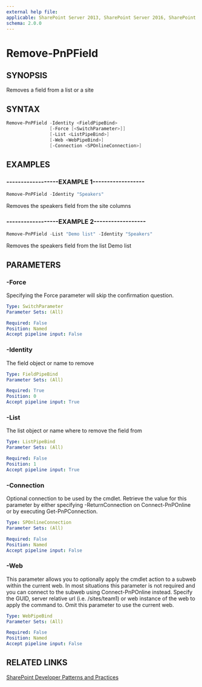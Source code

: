 ```yaml
---
external help file:
applicable: SharePoint Server 2013, SharePoint Server 2016, SharePoint Server 2019, SharePoint Online
schema: 2.0.0
---
```

# Remove-PnPField

## SYNOPSIS
Removes a field from a list or a site

## SYNTAX 

```powershell
Remove-PnPField -Identity <FieldPipeBind>
                [-Force [<SwitchParameter>]]
                [-List <ListPipeBind>]
                [-Web <WebPipeBind>]
                [-Connection <SPOnlineConnection>]
```

## EXAMPLES

### ------------------EXAMPLE 1------------------
```powershell
Remove-PnPField -Identity "Speakers"
```

Removes the speakers field from the site columns

### ------------------EXAMPLE 2------------------
```powershell
Remove-PnPField -List "Demo list" -Identity "Speakers"
```

Removes the speakers field from the list Demo list

## PARAMETERS

### -Force
Specifying the Force parameter will skip the confirmation question.

```yaml
Type: SwitchParameter
Parameter Sets: (All)

Required: False
Position: Named
Accept pipeline input: False
```

### -Identity
The field object or name to remove

```yaml
Type: FieldPipeBind
Parameter Sets: (All)

Required: True
Position: 0
Accept pipeline input: True
```

### -List
The list object or name where to remove the field from

```yaml
Type: ListPipeBind
Parameter Sets: (All)

Required: False
Position: 1
Accept pipeline input: True
```

### -Connection
Optional connection to be used by the cmdlet. Retrieve the value for this parameter by either specifying -ReturnConnection on Connect-PnPOnline or by executing Get-PnPConnection.

```yaml
Type: SPOnlineConnection
Parameter Sets: (All)

Required: False
Position: Named
Accept pipeline input: False
```

### -Web
This parameter allows you to optionally apply the cmdlet action to a subweb within the current web. In most situations this parameter is not required and you can connect to the subweb using Connect-PnPOnline instead. Specify the GUID, server relative url (i.e. /sites/team1) or web instance of the web to apply the command to. Omit this parameter to use the current web.

```yaml
Type: WebPipeBind
Parameter Sets: (All)

Required: False
Position: Named
Accept pipeline input: False
```

## RELATED LINKS

[SharePoint Developer Patterns and Practices](https://aka.ms/sppnp)